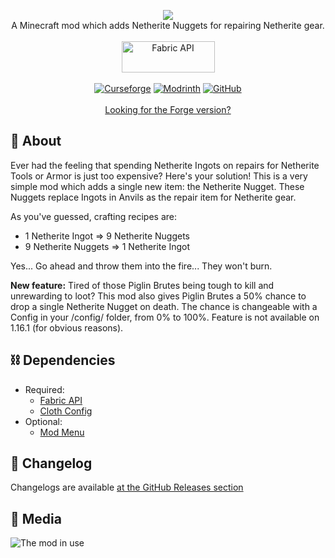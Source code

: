 <p align="center">
  <img src="https://user-images.githubusercontent.com/17690401/209037871-d7f3caee-58dc-45fb-a515-cdc1626ba68c.png">
  </br>
  A Minecraft mod which adds Netherite Nuggets for repairing Netherite gear.
  </br></br>
  <a href="https://www.curseforge.com/minecraft/mc-mods/fabric-api"><img src="https://i.imgur.com/Ol1Tcf8.png" width="149" height="50" title="Fabric API" alt="Fabric API"></a>
  </br></br>
  <a href="https://www.curseforge.com/minecraft/mc-mods/netherite-nuggets-fabric"><img alt="Curseforge" src="https://cf.way2muchnoise.eu/full_428453_downloads.svg"></a> <a href="https://modrinth.com/mod/netherite-nuggets"><img alt="Modrinth" src="https://img.shields.io/modrinth/dt/netherite-nuggets?label=Modrinth%20Downloads"></a> <a href="https://github.com/Pepperoni-Jabroni/NetheriteNuggetsFabric"><img alt="GitHub" src="https://img.shields.io/github/downloads/Pepperoni-Jabroni/NetheriteNuggetsFabric/total?label=Downloads&logo=github"></a>
    </br></br>
<a href="https://github.com/Pepperoni-Jabroni/NetheriteNuggetsForge">Looking for the Forge version?</a>
</p>

## 📖 About
Ever had the feeling that spending Netherite Ingots on repairs for Netherite Tools or Armor is just too expensive? Here's your solution! This is a very simple mod which adds a single new item: the Netherite Nugget. These Nuggets replace Ingots in Anvils as the repair item for Netherite gear. 

As you've guessed, crafting recipes are:
   - 1 Netherite Ingot => 9 Netherite Nuggets
   - 9 Netherite Nuggets => 1 Netherite Ingot

Yes... Go ahead and throw them into the fire... They won't burn.

**New feature:** Tired of those Piglin Brutes being tough to kill and unrewarding to loot? This mod also gives Piglin Brutes a 50% chance to drop a single Netherite Nugget on death. The chance is changeable with a Config in your /config/ folder, from 0% to 100%. Feature is not available on 1.16.1 (for obvious reasons).

## ⛓ Dependencies
- Required:
   - [Fabric API](https://www.curseforge.com/minecraft/mc-mods/fabric-api)
   - [Cloth Config](https://www.curseforge.com/minecraft/mc-mods/cloth-config)
- Optional:
   - [Mod Menu](https://www.curseforge.com/minecraft/mc-mods/modmenu)

## 📃 Changelog
Changelogs are available [at the GitHub Releases section](https://github.com/Pepperoni-Jabroni/NetheriteNuggetsFabric/releases)

## 📸 Media
![The mod in use](https://i.imgur.com/sAKGn2s.png)
